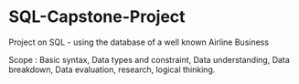 # SQL-Capstone-Project
Project on SQL - using the database of a well known Airline Business

Scope : Basic syntax, Data types and constraint, Data understanding, Data breakdown, Data evaluation, research, logical thinking.


